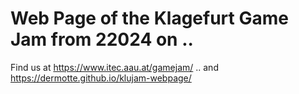 # Web Page of the Klagefurt Game Jam from 22024 on ..
Find us at https://www.itec.aau.at/gamejam/
.. and https://dermotte.github.io/klujam-webpage/
